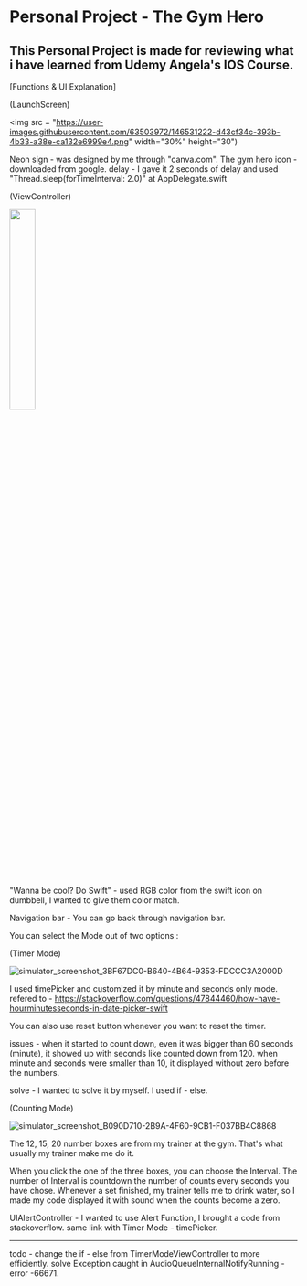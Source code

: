#  Personal Project - The Gym Hero
 
This Personal Project is made for reviewing what i have learned from Udemy Angela's IOS Course.
------------------------------------------------------------------------------------------------
[Functions & UI Explanation]

(LaunchScreen)

<img src = "https://user-images.githubusercontent.com/63503972/146531222-d43cf34c-393b-4b33-a38e-ca132e6999e4.png" width="30%" height="30")

Neon sign - was designed by me through "canva.com".
The gym hero icon - downloaded from google.
delay - I gave it 2 seconds of delay and used "Thread.sleep(forTimeInterval: 2.0)" at AppDelegate.swift


(ViewController)

<img src = "https://user-images.githubusercontent.com/63503972/146531336-452adc9f-45cd-469d-afb1-e71615a7125a.png" width="30%" height="30%">

"Wanna be cool? Do Swift" - used RGB color from the swift icon on dumbbell, I wanted to give them color match.

Navigation bar - You can go back through navigation bar.

You can select the Mode out of two options :

(Timer Mode)

![simulator_screenshot_3BF67DC0-B640-4B64-9353-FDCCC3A2000D](https://user-images.githubusercontent.com/63503972/146531739-8ae99c17-1356-41dc-9737-e934407375f8.png)
 
I used timePicker and customized it by minute and seconds only mode.
refered to - 
https://stackoverflow.com/questions/47844460/how-have-hourminutesseconds-in-date-picker-swift

You can also use reset button whenever you want to reset the timer.

issues - when it started to count down, even it was bigger than 60 seconds (minute),       it showed up with seconds like counted down from 120.
         when minute and seconds were smaller than 10, it displayed without zero before the numbers. 
         
solve - I wanted to solve it by myself. I used if - else. 


(Counting Mode)

![simulator_screenshot_B090D710-2B9A-4F60-9CB1-F037BB4C8868](https://user-images.githubusercontent.com/63503972/146537162-13be5932-987e-49b6-86dd-40171354f503.png)

The 12, 15, 20 number boxes are from my trainer at the gym.
That's what usually my trainer make me do it.

When you click the one of the three boxes, you can choose the Interval.
The number of Interval is countdown the number of counts every seconds you have chose.
Whenever a set finished, my trainer tells me to drink water, so I made my code displayed it with sound when the counts become a zero.

UIAlertController - I wanted to use Alert Function, I brought a code from stackoverflow. same link with Timer Mode - timePicker.




--------------------------------------------------------------------------------------
todo - change the if - else from TimerModeViewController to more efficiently.
       solve Exception caught in AudioQueueInternalNotifyRunning - error -66671. 
 


